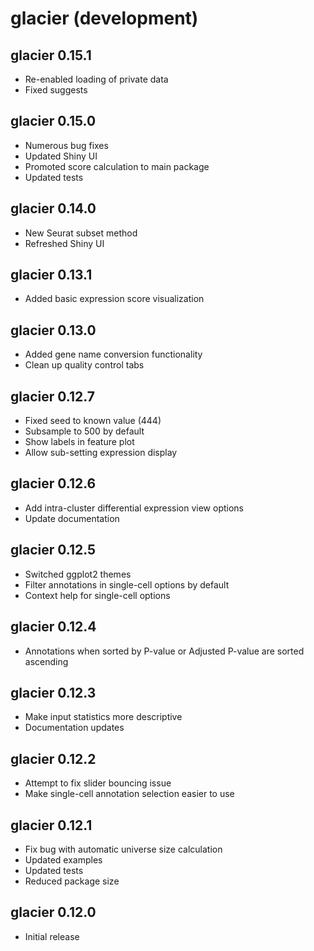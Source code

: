# glacier (development)
## glacier 0.15.1
* Re-enabled loading of private data
* Fixed suggests

## glacier 0.15.0
* Numerous bug fixes
* Updated Shiny UI
* Promoted score calculation to main package
* Updated tests

## glacier 0.14.0
* New Seurat subset method
* Refreshed Shiny UI

## glacier 0.13.1
* Added basic expression score visualization

## glacier 0.13.0
* Added gene name conversion functionality
* Clean up quality control tabs

## glacier 0.12.7
* Fixed seed to known value (444)
* Subsample to 500 by default
* Show labels in feature plot
* Allow sub-setting expression display

## glacier 0.12.6
* Add intra-cluster differential expression view options
* Update documentation

## glacier 0.12.5
* Switched ggplot2 themes
* Filter annotations in single-cell options by default
* Context help for single-cell options

## glacier 0.12.4
* Annotations when sorted by P-value or Adjusted P-value are sorted ascending

## glacier 0.12.3
* Make input statistics more descriptive
* Documentation updates

## glacier 0.12.2
* Attempt to fix slider bouncing issue
* Make single-cell annotation selection easier to use

## glacier 0.12.1
* Fix bug with automatic universe size calculation
* Updated examples
* Updated tests
* Reduced package size

## glacier 0.12.0
* Initial release
